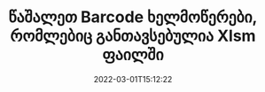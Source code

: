 ---
############################# Static ############################
layout: "auto-gen-signature"
date: 2022-03-01T15:12:22
draft: false
operation: Delete
signaturetype: Barcode
fileformat: Xlsm
productName: .NET
lang: ka
productCode: net
otherformats: pdf doc docx docm dot dotm dotx odt ott rtf xls xlsx xlsm xlsb csv ods ots xltx xltm ppt pptx pps ppsx odp otp potx potm pptm ppsm
breadcrumb: Put Barcode signature on Xlsm for C#

############################# Head ############################
head_title: "წაშალეთ Barcode ხელმოწერა Xlsm ფაილებიდან C#-ით"
head_description: "კონკრეტული Barcode ხელმოწერების წაშლა ხელმოწერილი Xlsm დოკუმენტებიდან შეიძლება მარტივად განხორციელდეს მოკლე .NET კოდით."

############################# Header ############################
title: "წაშალეთ Barcode ხელმოწერები, რომლებიც განთავსებულია Xlsm ფაილში"
description: "წაშალეთ სხვადასხვა Barcode ხელმოწერა Xlsm დოკუმენტებიდან. Barcode ხელმოწერის ამოღებას სჭირდება მარტივი C# კოდი."
bg_image: "https://cms.admin.containerize.com/templates/aspose/App_Themes/V3/images/bg/header1.png"
bg_overlay: false
button:
    enable: true

############################# SubMenu ############################
submenu:
    enable: true

    left:
        img_alt: "GroupDocs.Signature for .NET"
        image: "https://cms.admin.containerize.com/templates/groupdocs/images/product-logos/90x90-noborder/groupdocs-signature-net.png"
        product: "GroupDocs.Signature"
        platform: ".NET"



############################# About ############################
about:
    enable: true
    title: "მიიღეთ ინფორმაცია GroupDocs.Signature for .NET API ფუნქციების შესახებ"
    content: |
        [GroupDocs.Signature for .NET](https://products.groupdocs.com/signature/net/) API გთავაზობთ მრავალ გზას თქვენი დოკუმენტების ელექტრონული ხელმოწერების გამოყენებით დასამუშავებლად. ხელმისაწვდომია ციფრული ხელმოწერები, როგორიცაა ტექსტები, სურათები, ციფრული სერთიფიკატები, შტრიხკოდები, QR-კოდები, შტამპები ან მეტამონაცემები. მომხმარებელს აქვს შესაძლებლობა დაამატონ, წაშალონ, განაახლონ, გადაამოწმონ ან მოძებნონ ციფრული ხელმოწერები PDF-ებში, MS Word დოკუმენტებში, MS Excel სამუშაო წიგნებში, MS PowerPoint პრეზენტაციებში, Adobe Photoshop ფაილებსა და გამოსახულების სხვადასხვა ფორმატებში. მოწოდებულია სასარგებლო ფუნქციების და პარამეტრების დიდი რაოდენობა.
    

############################# Steps ############################
steps:
    enable: true
    title_left: "როგორ ამოიღოთ Barcode ხელმოწერა თქვენი Xlsm დოკუმენტიდან"
    content_left: |
        [GroupDocs.Signature for .NET](https://products.groupdocs.com/signature/net/) გთავაზობთ სასარგებლო ფუნქციას Xlsm დოკუმენტების Barcode ხელმოწერების გასასუფთავებლად რამდენიმე სტრიქონის კოდით.
        
        * უპირველეს ყოვლისა, შექმენით ხელმოწერის ობიექტი, რომელიც გადადის თქვენს დოკუმენტში, როგორც კონსტრუქტორის პარამეტრი.
        * შემდეგ შექმენით შესაბამისი ხელმოწერის ობიექტი და დააყენეთ მისი უნიკალური იდენტიფიკატორი.
        * ამის შემდეგ, გამოიძახეთ Delete მეთოდი, რომელიც გადასცემს ხელმოწერის ობიექტს, რომელიც უნდა წაიშალოს.
        * საბოლოოდ, დაამუშავეთ ოპერაციის შედეგები.

    title_right: "სისტემის მოთხოვნები"
    content_right: |
        GroupDocs.Signature for .NET მხარდაჭერილია ყველა ძირითად პლატფორმაზე და ოპერაციულ სისტემაზე. ქვემოთ მოცემული კოდის შესრულებამდე, დარწმუნდით, რომ თქვენს სისტემაში დაინსტალირებული გაქვთ შემდეგი წინაპირობები.

        * ოპერაციული სისტემები: Microsoft Windows, Linux, MacOS
        * განვითარების გარემო: Microsoft Visual Studio, Xamarin, MonoDevelop
        * Frameworks: .NET Framework, .NET Standard, .NET Core, Mono
        * ჩამოტვირთეთ GroupDocs.Signature for .NET-ის უახლესი ვერსია [Nuget]-დან (https://www.nuget.org/packages/groupdocs.signature)
         
    code: |
        ```csharp    
                
        // Set up input Xlsm file
        string filePath = "input.xlsm";

        // Instantiate Signature for input file
        using (GroupDocs.Signature.Signature signature = new GroupDocs.Signature.Signature(filePath))
        {
                // Id of signature which is supposed to be deleted
                // such Id may be obtained as result of search operation
                string id = "07f83369-318b-41ad-a843-732417b912c2";

                // provide signature features to delete
                // set up particular signature id
                BarcodeSignature signatureToDelete = new BarcodeSignature(id);

                // delete signature
                bool deleteResult = signature.Delete(signatureToDelete);

                // process deletion result
                if (deleteResult)
                {
                    Console.WriteLine("Signature was deleted successfully!");
                }
        }
        ```

############################# Demos ############################
demos:
    enable: true
    title: "ხელმოწერა Barcode ხელმოწერებით Live Demo"
    content: |
       დაამატეთ სხვადასხვა ელექტრონული ხელმოწერები Xlsm ფაილს ახლავე, ეწვიეთ [GroupDocs.Signature App](https://products.groupdocs.app/signature/family) ვებსაიტს.          

############################# More Formats ############################
more_formats:
    enable: true
    title: "წაშალეთ თქვენი Barcode ხელმოწერები C#-ით"
    content: |
        "ელექტრონული ხელმოწერების წაშლა, რომლებიც დაემატა სხვადასხვა დოკუმენტის ფორმატებს. სწრაფად ამოიღეთ ხელმოწერები დამატებითი კოდის გარეშე."
    format: 
       
       
back_to_top:
    enable: true
---